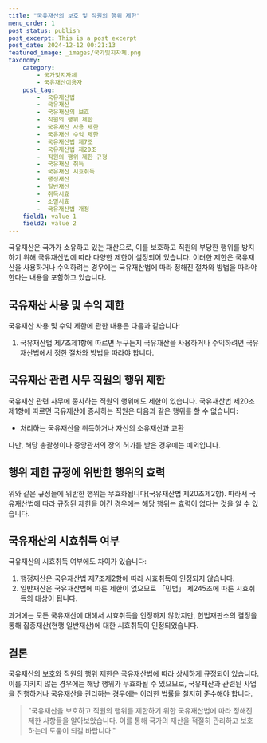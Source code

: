 ```yaml
---
title: "국유재산의 보호 및 직원의 행위 제한"
menu_order: 1
post_status: publish
post_excerpt: This is a post excerpt
post_date: 2024-12-12 00:21:13
featured_image: _images/국가및지자체.png
taxonomy:
    category:
        - 국가및지자체
        - 국유재산이용자
    post_tag:
        -  국유재산법
        -  국유재산
        -  국유재산의 보호
        -  직원의 행위 제한
        -  국유재산 사용 제한
        -  국유재산 수익 제한
        -  국유재산법 제7조
        -  국유재산법 제20조
        -  직원의 행위 제한 규정
        -  국유재산 취득
        -  국유재산 시효취득
        -  행정재산
        -  일반재산
        -  취득시효
        -  소멸시효
        -  국유재산법 개정
    field1: value 1
    field2: value 2
---
```




국유재산은 국가가 소유하고 있는 재산으로, 이를 보호하고 직원의 부당한 행위를 방지하기 위해 국유재산법에 따라 다양한 제한이 설정되어 있습니다. 이러한 제한은 국유재산을 사용하거나 수익하려는 경우에는 국유재산법에 따라 정해진 절차와 방법을 따라야 한다는 내용을 포함하고 있습니다.

## 국유재산 사용 및 수익 제한

국유재산 사용 및 수익 제한에 관한 내용은 다음과 같습니다:

1. 국유재산법 제7조제1항에 따르면 누구든지 국유재산을 사용하거나 수익하려면 국유재산법에서 정한 절차와 방법을 따라야 합니다.

## 국유재산 관련 사무 직원의 행위 제한

국유재산 관련 사무에 종사하는 직원의 행위에도 제한이 있습니다. 국유재산법 제20조제1항에 따르면 국유재산에 종사하는 직원은 다음과 같은 행위를 할 수 없습니다:

- 처리하는 국유재산을 취득하거나 자신의 소유재산과 교환

다만, 해당 총괄청이나 중앙관서의 장의 허가를 받은 경우에는 예외입니다.

## 행위 제한 규정에 위반한 행위의 효력

위와 같은 규정들에 위반한 행위는 무효화됩니다(국유재산법 제20조제2항). 따라서 국유재산법에 따라 규정된 제한을 어긴 경우에는 해당 행위는 효력이 없다는 것을 알 수 있습니다.

## 국유재산의 시효취득 여부

국유재산의 시효취득 여부에도 차이가 있습니다:

1. 행정재산은 국유재산법 제7조제2항에 따라 시효취득이 인정되지 않습니다.
2. 일반재산은 국유재산법에 따른 제한이 없으므로 「민법」 제245조에 따른 시효취득의 대상이 됩니다.

과거에는 모든 국유재산에 대해서 시효취득을 인정하지 않았지만, 헌법재판소의 결정을 통해 잡종재산(현행 일반재산)에 대한 시효취득이 인정되었습니다.

## 결론

국유재산의 보호와 직원의 행위 제한은 국유재산법에 따라 상세하게 규정되어 있습니다. 이를 지키지 않는 경우에는 해당 행위가 무효화될 수 있으므로, 국유재산과 관련된 사업을 진행하거나 국유재산을 관리하는 경우에는 이러한 법률을 철저히 준수해야 합니다.

> "국유재산을 보호하고 직원의 행위를 제한하기 위한 국유재산법에 따라 정해진 제한 사항들을 알아보았습니다. 이를 통해 국가의 재산을 적절히 관리하고 보호하는데 도움이 되길 바랍니다."
